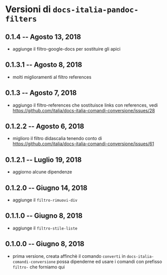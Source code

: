 
# Versioni di `docs-italia-pandoc-filters`

## 0.1.4 -- Agosto 13, 2018

* aggiunge il filtro-google-docs per sostituire gli apici

## 0.1.3.1 -- Agosto 8, 2018

* molti miglioramenti al filtro references

## 0.1.3 -- Agosto 7, 2018

* aggiungo il filtro-references che sostituisce links con references,
  vedi
  https://github.com/italia/docs-italia-comandi-conversione/issues/28

## 0.1.2.2 -- Agosto 6, 2018

* miglioro il filtro didascalia tenendo conto di
  https://github.com/italia/docs-italia-comandi-conversione/issues/61

## 0.1.2.1 -- Luglio 19, 2018

* aggiorno alcune dipendenze

## 0.1.2.0 -- Giugno 14, 2018

* aggiunge il `filtro-rimuovi-div`

## 0.1.1.0  -- Giugno 8, 2018

* aggiunge il `filtro-stile-liste`

## 0.1.0.0  -- Giugno 8, 2018

* prima versione, creata affinchè il comando `converti` in
  `docs-italia-comandi-conversione` possa dipenderne ed usare i
  comandi con prefisso `filtro-` che forniamo qui
